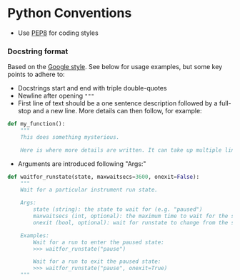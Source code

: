 # Python Conventions

* Use [PEP8](https://www.python.org/dev/peps/pep-0008/) for coding styles

### Docstring format

Based on the [Google style](https://google.github.io/styleguide/pyguide.html).
See below for usage examples, but some key points to adhere to:

* Docstrings start and end with triple double-quotes
* Newline after opening `"""`
* First line of text should be a one sentence description followed by a full-stop and a new line. More details can then follow, for example:
```python
def my_function():
    """
    This does something mysterious.

    Here is where more details are written. It can take up multiple lines and so on.
```
* Arguments are introduced following "Args:"



```python
def waitfor_runstate(state, maxwaitsecs=3600, onexit=False):
    """
    Wait for a particular instrument run state.

    Args:
        state (string): the state to wait for (e.g. "paused")
        maxwaitsecs (int, optional): the maximum time to wait for the state before carrying on
        onexit (bool, optional): wait for runstate to change from the specified state

    Examples:
        Wait for a run to enter the paused state:
        >>> waitfor_runstate("pause")

        Wait for a run to exit the paused state:
        >>> waitfor_runstate("pause", onexit=True)
    """
```